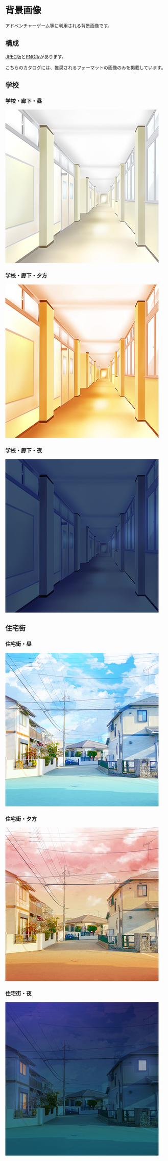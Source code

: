 # 背景画像

アドベンチャーゲーム等に利用される背景画像です。

## 構成

[JPEG](./jpg)版と[PNG](./png)版があります。

こちらのカタログには、推奨されるフォーマットの画像のみを掲載しています。

## 学校

### 学校・廊下・昼

![学校・廊下・昼](./jpg/school01.jpg)

### 学校・廊下・夕方

![学校・廊下・夕方](./jpg/school02.jpg)

### 学校・廊下・夜

![学校・廊下・夜](./jpg/school03.jpg)

## 住宅街

### 住宅街・昼

![住宅街・昼](./jpg/residential_area01.jpg)

### 住宅街・夕方

![住宅街・夕方](./jpg/residential_area02.jpg)

### 住宅街・夜

![住宅街・夜](./jpg/residential_area03.jpg)
